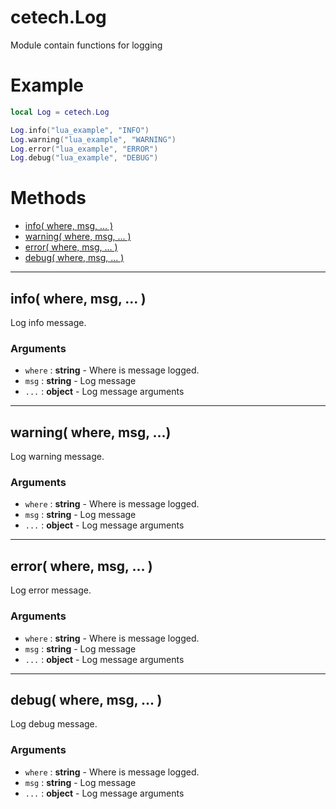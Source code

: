# cetech.Log

Module contain functions for logging

# Example

```lua
local Log = cetech.Log

Log.info("lua_example", "INFO")
Log.warning("lua_example", "WARNING")
Log.error("lua_example", "ERROR")
Log.debug("lua_example", "DEBUG")
```

# Methods

* [info( where, msg, ... )](#info-where-msg)
* [warning( where, msg, ... )](#warning-where-msg)
* [error( where, msg, ... )](#error-where-msg)
* [debug( where, msg, ... )](#debug-where-msg)

------------------------------------------------------------------------------------------------------------------------

## info( where, msg, ... )

Log info message.
  
### Arguments
* `where` : **string**   - Where is message logged.
* `msg`   : **string**   - Log message
* `...`   : **object**   - Log message arguments

------------------------------------------------------------------------------------------------------------------------

## warning( where, msg, ...)

Log warning message.

### Arguments
* `where` : **string**   - Where is message logged.
* `msg` : **string**   - Log message
* `...` : **object**   - Log message arguments

------------------------------------------------------------------------------------------------------------------------

## error( where, msg, ... )

Log error message.

### Arguments
* `where` : **string**   - Where is message logged.
* `msg` : **string**   - Log message
* `...` : **object**   - Log message arguments

------------------------------------------------------------------------------------------------------------------------

## debug( where, msg, ... )

Log debug message.

### Arguments
* `where` : **string**   - Where is message logged.
* `msg` : **string**   - Log message
* `...` : **object**   - Log message arguments

